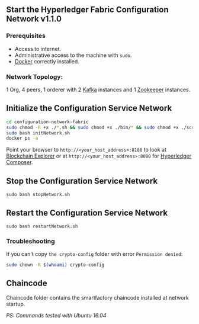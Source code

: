 ## Start the Hyperledger Fabric Configuration Network v1.1.0
### Prerequisites
* Access to internet.
* Administrative access to the machine with `sudo`.
* [Docker](https://www.digitalocean.com/community/tutorials/how-to-install-and-use-docker-on-ubuntu-16-04) correctly installed.
### Network Topology:
1 Org, 4 peers, 1 orderer with 2 [Kafka](https://kafka.apache.org/) instances and 1 [Zookeeper](https://zookeeper.apache.org/) instances.
## Initialize the Configuration Service Network
```bash
cd configuration-network-fabric
sudo chmod -R +x ./*.sh && sudo chmod +x ./bin/* && sudo chmod +x ./scripts/*.sh
sudo bash initNetwork.sh
docker ps -a
```
Point your browser to `http://<your_host_address>:8180` to look at [Blockchain Explorer](https://github.com/hyperledger/blockchain-explorer) or at `http://<your_host_address>:8080` for [Hyperledger Composer](https://hyperledger.github.io/composer/).

## Stop the Configuration Service Network
`sudo bash stopNetwork.sh`
## Restart the Configuration Service Network
`sudo bash restartNetwork.sh`

### Troubleshooting
If you can't copy `the crypto-config` folder with error `Permission denied`:
```bash
sudo chown -R $(whoami) crypto-config
```

## Chaincode
Chaincode folder contains the smartfactory chaincode installed at network startup.






*PS: Commands tested with Ubuntu 16.04*
